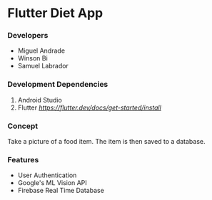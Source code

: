 # Flutter Diet App 

### Developers
* Miguel Andrade  
* Winson Bi  
* Samuel Labrador  

### Development Dependencies
1. Android Studio 
2. Flutter _https://flutter.dev/docs/get-started/install_  

### Concept
Take a picture of a food item. The item is then saved to a database. 

### Features
* User Authentication
* Google's ML Vision API
* Firebase Real Time Database